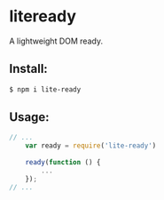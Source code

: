 # liteready

A lightweight DOM ready.

## Install:
```bash
$ npm i lite-ready
```

## Usage:
```js
// ...
    var ready = require('lite-ready')
 
	ready(function () {
		...
	});
// ...
```
